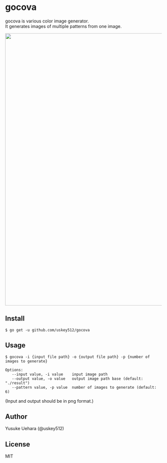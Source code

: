 # gocova  
gocova is various color image generator.  
It generates images of multiple patterns from one image.  

<img width="874" alt="" src="https://user-images.githubusercontent.com/4005383/47588820-5b084c80-d9a2-11e8-891e-49aed3ff3323.png">



## Install  
`$ go get -u github.com/uskey512/gocova`  

## Usage  
`$ gocova -i {input file path} -o {output file path} -p {number of images to generate}`  
```
Options:
   --input value, -i value    input image path
   --output value, -o value   output image path base (default: "./result")
   --pattern value, -p value  number of images to generate (default: 6)
```

(Input and output should be in png format.)


## Author
Yusuke Uehara (@uskey512)

## License
MIT
